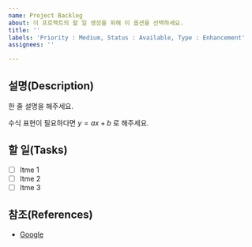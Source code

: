 ```yaml
---
name: Project Backlog
about: 이 프로젝트의 할 일 생성을 위해 이 옵션을 선택하세요.
title: ''
labels: 'Priority : Medium, Status : Available, Type : Enhancement'
assignees: ''

---
```


## 설명(Description)

한 줄 설명을 해주세요.

수식 표현이 필요하다면 $y=ax+b$ 로 해주세요.

## 할 일(Tasks)

-  [ ] Itme 1
-  [ ] Itme 2
-  [ ] Itme 3

## 참조(References)

- [Google](https://www.google.com/)
